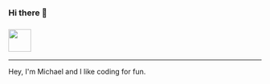 ### Hi there 👋

### <img src="[https://github.com/TheDudeThatCode/TheDudeThatCode/blob/master/Assets/Earth.gif](https://github.com/TheDudeThatCode/TheDudeThatCode/blob/master/Assets/Earth.gif)" width="45px">
<hr>
Hey, I'm Michael and I like coding for fun.


